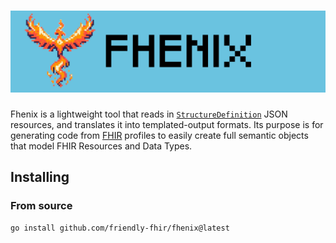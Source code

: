 # ![Fhenix](./docs/phenix-logo.png)

Fhenix is a lightweight tool that reads in [`StructureDefinition`] JSON
resources, and translates it into templated-output formats. Its purpose
is for generating code from [FHIR] profiles to easily create full semantic
objects that model FHIR Resources and Data Types.

[`StructureDefinition`]: https://www.hl7.org/fhir/structuredefinition.html
[FHIR]: https://www.hl7.org/fhir/

## Installing

### From source

```bash
go install github.com/friendly-fhir/fhenix@latest
```

